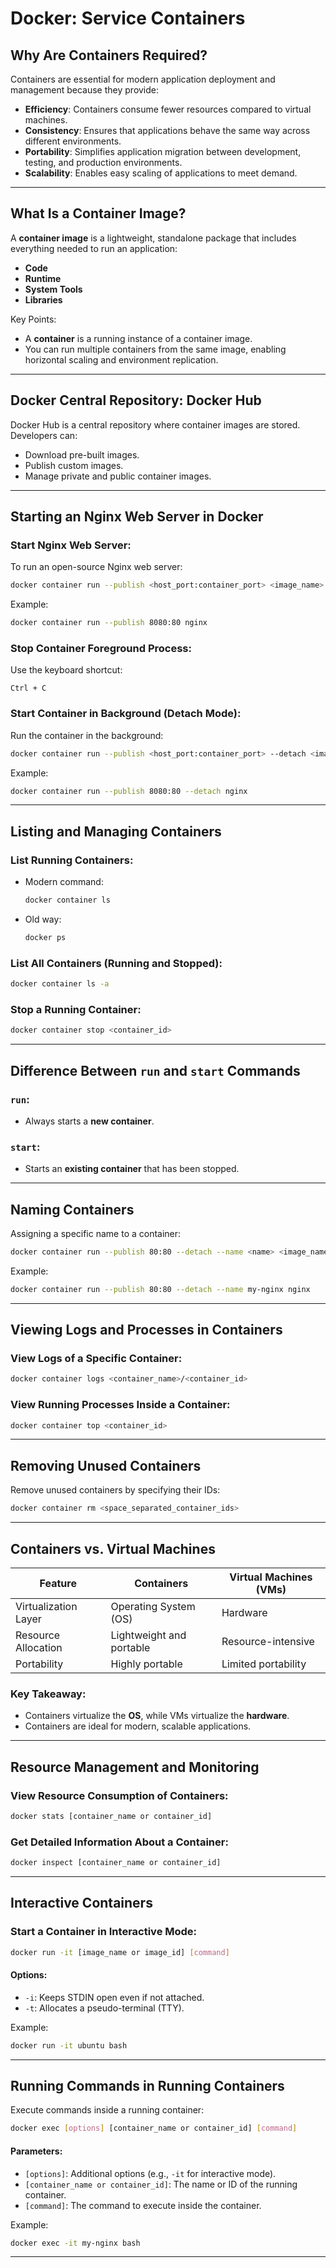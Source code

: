 # Docker: Service Containers

## Why Are Containers Required?

Containers are essential for modern application deployment and management because they provide:
- **Efficiency**: Containers consume fewer resources compared to virtual machines.
- **Consistency**: Ensures that applications behave the same way across different environments.
- **Portability**: Simplifies application migration between development, testing, and production environments.
- **Scalability**: Enables easy scaling of applications to meet demand.

---

## What Is a Container Image?

A **container image** is a lightweight, standalone package that includes everything needed to run an application:
- **Code**
- **Runtime**
- **System Tools**
- **Libraries**

Key Points:
- A **container** is a running instance of a container image.
- You can run multiple containers from the same image, enabling horizontal scaling and environment replication.

---

## Docker Central Repository: Docker Hub

Docker Hub is a central repository where container images are stored. Developers can:
- Download pre-built images.
- Publish custom images.
- Manage private and public container images.

---

## Starting an Nginx Web Server in Docker

### Start Nginx Web Server:
To run an open-source Nginx web server:
```bash
docker container run --publish <host_port:container_port> <image_name>
```
Example:
```bash
docker container run --publish 8080:80 nginx
```

### Stop Container Foreground Process:
Use the keyboard shortcut:
```plaintext
Ctrl + C
```

### Start Container in Background (Detach Mode):
Run the container in the background:
```bash
docker container run --publish <host_port:container_port> --detach <image_name>
```
Example:
```bash
docker container run --publish 8080:80 --detach nginx
```

---

## Listing and Managing Containers

### List Running Containers:
- Modern command:
  ```bash
  docker container ls
  ```
- Old way:
  ```bash
  docker ps
  ```

### List All Containers (Running and Stopped):
```bash
docker container ls -a
```

### Stop a Running Container:
```bash
docker container stop <container_id>
```

---

## Difference Between `run` and `start` Commands

### `run`:
- Always starts a **new container**.

### `start`:
- Starts an **existing container** that has been stopped.

---

## Naming Containers

Assigning a specific name to a container:
```bash
docker container run --publish 80:80 --detach --name <name> <image_name>
```
Example:
```bash
docker container run --publish 80:80 --detach --name my-nginx nginx
```

---

## Viewing Logs and Processes in Containers

### View Logs of a Specific Container:
```bash
docker container logs <container_name>/<container_id>
```

### View Running Processes Inside a Container:
```bash
docker container top <container_id>
```

---

## Removing Unused Containers

Remove unused containers by specifying their IDs:
```bash
docker container rm <space_separated_container_ids>
```

---

## Containers vs. Virtual Machines

| **Feature**            | **Containers**                 | **Virtual Machines (VMs)**    |
|------------------------|-------------------------------|-------------------------------|
| Virtualization Layer   | Operating System (OS)         | Hardware                      |
| Resource Allocation    | Lightweight and portable      | Resource-intensive            |
| Portability            | Highly portable               | Limited portability           |

### Key Takeaway:
- Containers virtualize the **OS**, while VMs virtualize the **hardware**.
- Containers are ideal for modern, scalable applications.

---

## Resource Management and Monitoring

### View Resource Consumption of Containers:
```bash
docker stats [container_name or container_id]
```

### Get Detailed Information About a Container:
```bash
docker inspect [container_name or container_id]
```

---

## Interactive Containers

### Start a Container in Interactive Mode:
```bash
docker run -it [image_name or image_id] [command]
```

#### Options:
- `-i`: Keeps STDIN open even if not attached.
- `-t`: Allocates a pseudo-terminal (TTY).

Example:
```bash
docker run -it ubuntu bash
```

---

## Running Commands in Running Containers

Execute commands inside a running container:
```bash
docker exec [options] [container_name or container_id] [command]
```

#### Parameters:
- `[options]`: Additional options (e.g., `-it` for interactive mode).
- `[container_name or container_id]`: The name or ID of the running container.
- `[command]`: The command to execute inside the container.

Example:
```bash
docker exec -it my-nginx bash
```

---


